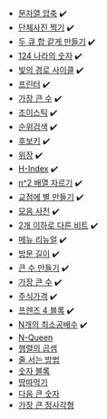 
- [문자열 압축](https://school.programmers.co.kr/learn/courses/30/lessons/60057) ✔️
- [단체사진 찍기](https://school.programmers.co.kr/learn/courses/30/lessons/1835) ✔️
- [두 큐 합 같게 만들기](https://school.programmers.co.kr/learn/courses/30/lessons/118667) ✔️
- [124 나라의 숫자](https://school.programmers.co.kr/learn/courses/30/lessons/12899) ✔️
- [빛의 경로 사이클](https://school.programmers.co.kr/learn/courses/30/lessons/86052) ✔️
- [프린터](https://school.programmers.co.kr/learn/courses/30/lessons/42587) ✔️
- [가장 큰 수](https://school.programmers.co.kr/learn/courses/30/lessons/42746) ✔️
- [조이스틱](https://school.programmers.co.kr/learn/courses/30/lessons/42860) ✔️
- [순위검색](https://school.programmers.co.kr/learn/courses/30/lessons/72412) ✔️
- [후보키](https://school.programmers.co.kr/learn/courses/30/lessons/42890) ✔️
- [위장](https://school.programmers.co.kr/learn/courses/30/lessons/42578) ✔️
- [H-Index](https://school.programmers.co.kr/learn/courses/30/lessons/42747) ✔️
- [n^2 배열 자르기](https://school.programmers.co.kr/learn/courses/30/lessons/87390) ✔️
- [교점에 별 만들기](https://school.programmers.co.kr/learn/courses/30/lessons/87377) ✔️
- [모음 사전](https://school.programmers.co.kr/learn/courses/30/lessons/84512) ✔️
- [2개 이하로 다른 비트](https://school.programmers.co.kr/learn/courses/30/lessons/77885) ✔️
- [메뉴 리뉴얼](https://school.programmers.co.kr/learn/courses/30/lessons/72411) ✔️
- [방문 길이](https://school.programmers.co.kr/learn/courses/30/lessons/49994) ✔️
- [큰 수 만들기](https://school.programmers.co.kr/learn/courses/30/lessons/42883) ✔️
- [가장 큰 수](https://school.programmers.co.kr/learn/courses/30/lessons/42746) ✔️
- [주식가격](https://school.programmers.co.kr/learn/courses/30/lessons/42584) ✔️
- [프렌즈 4 블록](https://school.programmers.co.kr/learn/courses/30/lessons/17679) ✔️
- [N개의 최소공배수](https://school.programmers.co.kr/learn/courses/30/lessons/12953) ✔️
- [N-Queen](https://school.programmers.co.kr/learn/courses/30/lessons/12952)
- [행렬의 곱셈](https://school.programmers.co.kr/learn/courses/30/lessons/12949)
- [줄 서는 방법](https://school.programmers.co.kr/learn/courses/30/lessons/12936)
- [숫자 블록](https://school.programmers.co.kr/learn/courses/30/lessons/12923)
- [땅따먹기](https://school.programmers.co.kr/learn/courses/30/lessons/12913)
- [다음 큰 숫자](https://school.programmers.co.kr/learn/courses/30/lessons/12911)
- [가장 큰 정사각형](https://school.programmers.co.kr/learn/courses/30/lessons/12905)